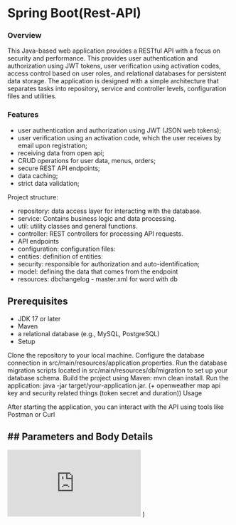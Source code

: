 # Spring Boot(Rest-API)



### Overview

This Java-based web application provides a RESTful API with a focus on security and performance. This provides user authentication and authorization using JWT tokens, user verification using activation codes, access control based on user roles, and relational databases for persistent data storage. The application is designed with a simple architecture that separates tasks into repository, service and controller levels, configuration files and utilities.


### Features

- user authentication and authorization using JWT (JSON web tokens);
- user verification using an activation code, which the user receives by email upon registration;
- receiving data from open api;
- CRUD operations for user data, menus, orders;
- secure REST API endpoints;
- data caching;
- strict data validation;

Project structure:
- repository: data access layer for interacting with the database.
- service: Contains business logic and data processing.
- util: utility classes and general functions.
- controller: REST controllers for processing API requests.
- API endpoints
- configuration: configuration files:
- entities: definition of entities:
- security: responsible for authorization and auto-identification;
- model: defining the data that comes from the endpoint
- resources: dbchangelog - master.xml for word with db

## Prerequisites

- JDK 17 or later
- Maven
- a relational database (e.g., MySQL, PostgreSQL)
- Setup

Clone the repository to your local machine.
Configure the database connection in src/main/resources/application.properties.
Run the database migration scripts located in src/main/resources/db/migration to set up your database schema.
Build the project using Maven: mvn clean install.
Run the application: java -jar target/your-application.jar. (+ openweather map api key and security related things (token secret and duration))
Usage

After starting the application, you can interact with the API using tools like Postman or Curl



## ## Parameters and Body Details

![Screenshot of a comment on a GitHub issue showing an image, added in the Markdown, of an Octocat smiling and raising a tentacle.](http://localhost:8080/swagger-ui/swagger-ui/index.html)
)

